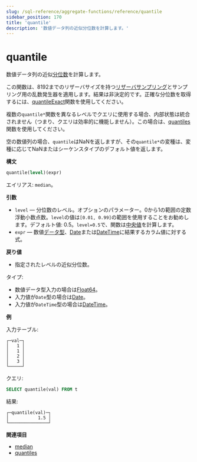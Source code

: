 ```yaml
---
slug: /sql-reference/aggregate-functions/reference/quantile
sidebar_position: 170
title: 'quantile'
description: '数値データ列の近似分位数を計算します。'
---
```



# quantile

数値データ列の近似[分位数](https://en.wikipedia.org/wiki/Quantile)を計算します。

この関数は、8192までのリザーバサイズを持つ[リザーバサンプリング](https://en.wikipedia.org/wiki/Reservoir_sampling)とサンプリング用の乱数発生器を適用します。結果は非決定的です。正確な分位数を取得するには、[quantileExact](/sql-reference/aggregate-functions/reference/quantileexact#quantileexact)関数を使用してください。

複数の`quantile*`関数を異なるレベルでクエリに使用する場合、内部状態は統合されません（つまり、クエリは効率的に機能しません）。この場合は、[quantiles](../../../sql-reference/aggregate-functions/reference/quantiles.md#quantiles)関数を使用してください。

空の数値列の場合、`quantile`はNaNを返しますが、その`quantile*`の変種は、変種に応じてNaNまたはシーケンスタイプのデフォルト値を返します。

**構文**

``` sql
quantile(level)(expr)
```

エイリアス: `median`。

**引数**

- `level` — 分位数のレベル。オプションのパラメーター。0から1の範囲の定数浮動小数点数。`level`の値は`[0.01, 0.99]`の範囲を使用することをお勧めします。デフォルト値: 0.5。`level=0.5`で、関数は[中央値](https://en.wikipedia.org/wiki/Median)を計算します。
- `expr` — 数値[データ型](/sql-reference/data-types)、[Date](/sql-reference/data-types/date)または[DateTime](/sql-reference/data-types/datetime)に結果するカラム値に対する式。

**戻り値**

- 指定されたレベルの近似分位数。

タイプ:

- 数値データ型入力の場合は[Float64](/sql-reference/data-types/float)。
- 入力値が`Date`型の場合は[Date](/sql-reference/data-types/date)。
- 入力値が`DateTime`型の場合は[DateTime](/sql-reference/data-types/datetime)。

**例**

入力テーブル:

``` text
┌─val─┐
│   1 │
│   1 │
│   2 │
│   3 │
└─────┘
```

クエリ:

``` sql
SELECT quantile(val) FROM t
```

結果:

``` text
┌─quantile(val)─┐
│           1.5 │
└───────────────┘
```

**関連項目**

- [median](/sql-reference/aggregate-functions/reference/median)
- [quantiles](/sql-reference/aggregate-functions/reference/quantiles#quantiles)
